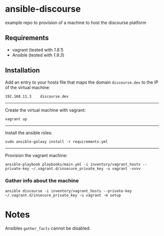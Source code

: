 # ansible-discourse

example repo to provision of a machine to host the discourse platform

## Requirements

- vagrant (tested with *1.8.1*)
- Ansible (tested with *1.9.3*)



## Installation

Add an entry to your hosts file that maps the domain `discourse.dev` to the IP of the virtual machine:

```
192.168.11.3    discourse.dev
```

---

Create the virtual machine with vagrant:

```
vagrant up
```

---

Install the ansible roles:

```
sudo ansible-galaxy install -r requirements.yml
```

---

Provision the vagrant machine:

```
ansible-playbook playbooks/main.yml -i inventory/vagrant_hosts --private-key ~/.vagrant.d/insecure_private_key -u vagrant -vvvv
```





### Gather info about the machine

```
ansible discourse -i inventory/vagrant_hosts --private-key ~/.vagrant.d/insecure_private_key -u vagrant -m setup
```


# Notes

Ansibles `gather_facts` cannot be disabled.
